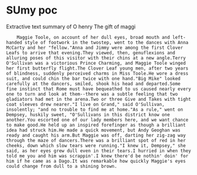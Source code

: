 # SUmy poc

Extractive text summary of O henry The gift of maggi

        Maggie Toole, on account of her dull eyes, broad mouth and left- handed style of footwork in the twostep, went to the dances with Anna McCarty and her "fellow."Anna and Jimmy were among the first Clover Leafs to arrive that evening.They viewed, then, genuflexions and alluring poses of this visitor with their chins at a new angle.Terry O'Sullivan was a victorious Prince Charming, and Maggie Toole winged her first butterfly flight.The Clover Leaf young men, after two years of blindness, suddenly perceived charms in Miss Toole.He wore a dress suit, and could chin the bar twice with one hand."Big Mike" looked carefully at the dancers, smiled, shook his head and departed.Some fine instinct that Rome must have bequeathed to us caused nearly every one to turn and look at them--there was a subtle feeling that two gladiators had met in the arena.Two or three Give and Takes with tight coat sleeves drew nearer."I live on Grand," said O'Sullivan, insolently; "and no trouble to find me at home."As a rule," went on Dempsey, huskily sweet, "O'Sullivans in this district know one another.You escorted one of our lady members here, and we want chance to make good.He held up an inspired forefinger as though a brilliant idea had struck him.He made a quick movement, but Andy Geoghan was ready and caught his arm.But Maggie was off, darting her zig-zag way through the maze of dancers.There was a brilliant spot of red in her cheeks, down which slow tears were running."I knew it, Dempsey," she said, as her eyes grew dull even in their tears.I hurried in when they told me you and him was scrappin'.I knew there'd be nothin' doin' for him if he came as a Dago.It was remarkable how quickly Maggie's eyes could change from dull to a shining brown.